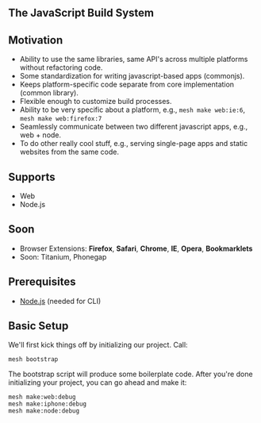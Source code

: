 ## The JavaScript Build System


## Motivation

- Ability to use the same libraries, same API's across multiple platforms without refactoring code.
- Some standardization for writing javascript-based apps (commonjs).
- Keeps platform-specific code separate from core implementation (common library).
- Flexible enough to customize build processes. 
- Ability to be very specific about a platform, e.g., `mesh make web:ie:6`, `mesh make web:firefox:7`
- Seamlessly communicate between two different javascript apps, e.g., web + node.
- To do other really cool stuff, e.g., serving single-page apps and static websites from the same code.


## Supports

- Web 
- Node.js

## Soon

- Browser Extensions: **Firefox**, **Safari**, **Chrome**, **IE**, **Opera**, **Bookmarklets**
- Soon: Titanium, Phonegap

## Prerequisites

- [Node.js](http://nodejs.org/) (needed for CLI)

## Basic Setup
	
We'll first kick things off by initializing our project. Call:

	mesh bootstrap


The bootstrap script will produce some boilerplate code. 
After you're done initializing your project, you can go ahead and make it:

```
mesh make:web:debug
mesh make:iphone:debug
mesh make:node:debug
```